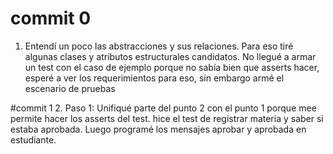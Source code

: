 
# commit 0
1. Entendí un poco las abstracciones y sus relaciones. Para eso tiré algunas clases y atributos estructurales candidatos. No llegué a armar un test con el caso de ejemplo porque no sabía bien
que asserts hacer, esperé a ver los requerimientos para eso, sin embargo armé el escenario de pruebas

#commit 1
2. Paso 1: Unifiqué parte del punto 2 con el punto 1 porque mee permite hacer los asserts del test.
hice el test de registrar materia y saber si estaba aprobada. Luego programé los mensajes aprobar
y aprobada en estudiante.

